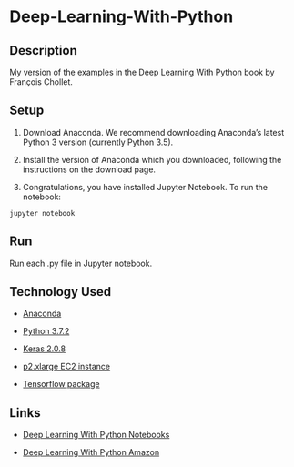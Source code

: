 
# Deep-Learning-With-Python

## Description

My version of the examples in the Deep Learning With Python book by François Chollet.

## Setup

1. Download Anaconda. We recommend downloading Anaconda’s latest Python 3 version (currently Python 3.5).

2. Install the version of Anaconda which you downloaded, following the instructions on the download page.

3. Congratulations, you have installed Jupyter Notebook. To run the notebook:

```
jupyter notebook
```

## Run

Run each .py file in Jupyter notebook.

## Technology Used

- [Anaconda](https://www.anaconda.com/)

- [Python 3.7.2](https://www.python.org/)

- [Keras 2.0.8](https://faroit.github.io/keras-docs/2.0.8/)

- [p2.xlarge EC2 instance](https://aws.amazon.com/fr/ec2/instance-types/p2/)

- [Tensorflow package](https://www.tensorflow.org/install/pip)

## Links

- [Deep Learning With Python Notebooks](https://github.com/fchollet/deep-learning-with-python-notebooks)

- [Deep Learning With Python Amazon](https://www.amazon.ca/dp/1617294438/ref=cm_sw_r_cp_apa_i_SfdjCb4CFBTJX)
